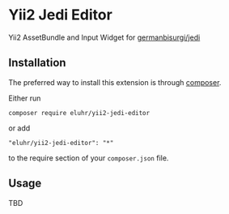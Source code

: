 Yii2 Jedi Editor
================
Yii2 AssetBundle and Input Widget for [germanbisurgi/jedi](https://github.com/germanbisurgi/jedi)

Installation
------------

The preferred way to install this extension is through [composer](https://getcomposer.org/download/).

Either run

```
composer require eluhr/yii2-jedi-editor
```

or add

```
"eluhr/yii2-jedi-editor": "*"
```

to the require section of your `composer.json` file.


Usage
-----

TBD
